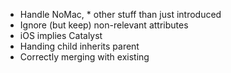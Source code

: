 - Handle NoMac, \* other stuff than just introduced
- Ignore (but keep) non-relevant attributes
- iOS implies Catalyst
- Handing child inherits parent
- Correctly merging with existing
